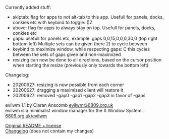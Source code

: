 Currently added stuff:
 * skiptab: flag for apps to not alt-tab to this app. Usefull for panels, docks, conkies etc with keybind to toggle: ()Z
 * above: flag for apps to always stay on top. Usefull for panels, docks, conkies etc
 * gaps: usefull for panels etc, example: gaps 0,0,15,0,0,0,30,0 (top right bottom left) Multiple sets can be given (here 2) to cycle between
 * keybind to maximize window, while respecting gaps: C this cycles between the sets of gaps given and non-maximized
 * resizing can now be done to all directions, based on the cursor position when starting the resize (previously only towards the bottom left)

Changelog:
 * 20200627: resizing is now possible from each corner
 * 20200627: dragging a maximized client will restore it
 * 20200627: removed -gap0 -gap1 -gap2 -gap3 in favor of -gaps

evilwm 1.1 by Ciaran Anscomb <evilwm@6809.org.uk>  
evilwm is a minimalist window manager for the X Window System.  
[6809.org.uk/evilwm](http://www.6809.org.uk/evilwm)

[Original README + license](/README)  
[Changelog](/ChangeLog) (does not contain my changes)  

